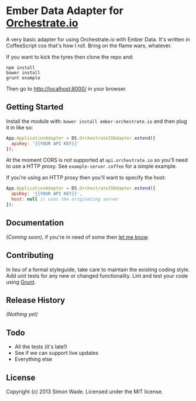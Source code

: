 # Ember Data Adapter for [Orchestrate.io](http://orchestrate.io)

A very basic adapter for using Orchestrate.io with Ember Data. It's written in 
CoffeeScript cos that's how I roll. Bring on the flame wars, whatever.

If you want to kick the tyres then clone the repo and:

```
npm install
bower install
grunt example
```

Then go to [http://localhost:8000/](http://localhost:8000/) in your browser.

## Getting Started

Install the module with: `bower install ember-orchestrate.io` and then plug it
in like so:

```javascript
App.ApplicationAdapter = DS.OrchestrateIOAdapter.extend({
  apiKey: '{{YOUR API KEY}}'
});
```

At the moment CORS is not supported at `api.orchestrate.io` so you'll need to
use a HTTP proxy. See `example-server.coffee` for a simple example.

If you're using an HTTP proxy then you'll want to specify the host:

```javascript
App.ApplicationAdapter = DS.OrchestrateIOAdapter.extend({
  apiKey: '{{YOUR API KEY}}',
  host: null // uses the originating server
});
```

## Documentation

_(Coming soon)_, if you're in need of some then [let me know](http://twitter.com/simonwade).

## Contributing

In lieu of a formal styleguide, take care to maintain the existing coding style. Add unit tests for any new or changed functionality. Lint and test your code using [Grunt](http://gruntjs.com/).

## Release History

_(Nothing yet)_

## Todo

- All the tests (it's late!)
- See if we can support live updates
- Everything else

## License
Copyright (c) 2013 Simon Wade. Licensed under the MIT license.
